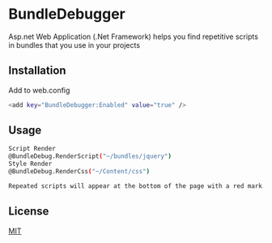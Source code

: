 # BundleDebugger

Asp.net Web Application (.Net Framework) helps you find repetitive scripts in bundles that you use in your projects

## Installation

Add to web.config

```bash
<add key="BundleDebugger:Enabled" value="true" />
```

## Usage

```bash
Script Render
@BundleDebug.RenderScript("~/bundles/jquery")
Style Render
@BundleDebug.RenderCss("~/Content/css")

Repeated scripts will appear at the bottom of the page with a red mark.
```


## License
[MIT](https://choosealicense.com/licenses/mit/)
